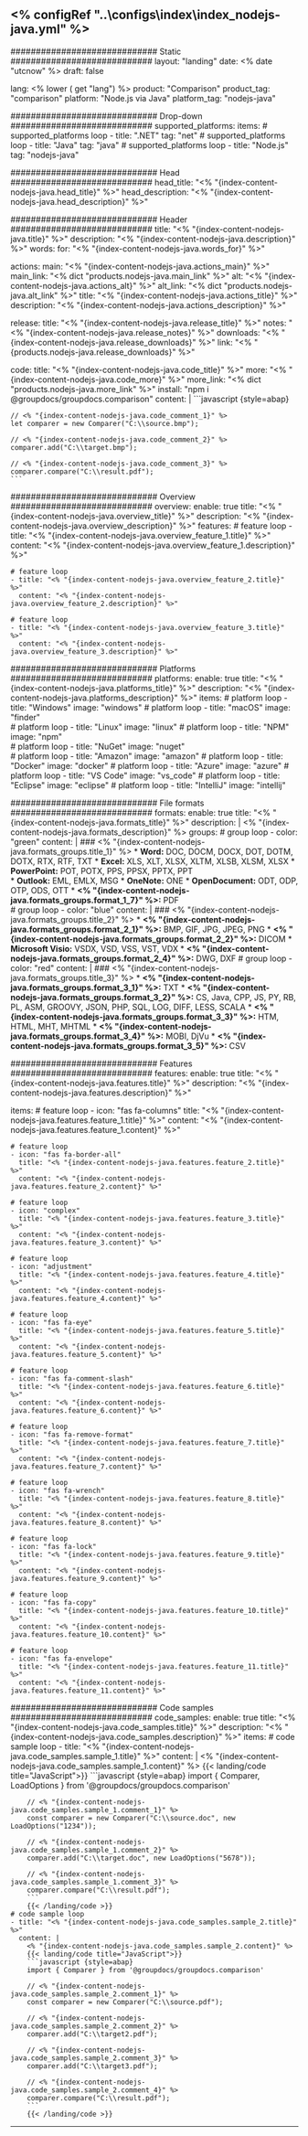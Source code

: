 <% configRef "..\\configs\\index\\index_nodejs-java.yml" %>
---
############################# Static ############################
layout: "landing"
date: <% date "utcnow" %>
draft: false

lang: <% lower ( get "lang") %>
product: "Comparison"
product_tag: "comparison"
platform: "Node.js via Java"
platform_tag: "nodejs-java"

############################# Drop-down ############################
supported_platforms:
  items:
    # supported_platforms loop
    - title: ".NET"
      tag: "net"
    # supported_platforms loop
    - title: "Java"
      tag: "java"
    # supported_platforms loop
    - title: "Node.js"
      tag: "nodejs-java"

############################# Head ############################
head_title: "<% "{index-content-nodejs-java.head_title}" %>"
head_description: "<% "{index-content-nodejs-java.head_description}" %>"

############################# Header ############################
title: "<% "{index-content-nodejs-java.title}" %>"
description: "<% "{index-content-nodejs-java.description}" %>"
words:
  for: "<% "{index-content-nodejs-java.words_for}" %>"

actions:
  main: "<% "{index-content-nodejs-java.actions_main}" %>"
  main_link: "<% dict "products.nodejs-java.main_link" %>"
  alt: "<% "{index-content-nodejs-java.actions_alt}" %>"
  alt_link: "<% dict "products.nodejs-java.alt_link" %>"
  title: "<% "{index-content-nodejs-java.actions_title}" %>"
  description: "<% "{index-content-nodejs-java.actions_description}" %>"

release:
  title: "<% "{index-content-nodejs-java.release_title}" %>"
  notes: "<% "{index-content-nodejs-java.release_notes}" %>"
  downloads: "<% "{index-content-nodejs-java.release_downloads}" %>"
  link: "<% "{products.nodejs-java.release_downloads}" %>"

code:
  title: "<% "{index-content-nodejs-java.code_title}" %>"
  more: "<% "{index-content-nodejs-java.code_more}" %>"
  more_link: "<% dict "products.nodejs-java.more_link" %>"
  install: "npm i @groupdocs/groupdocs.comparison"
  content: |
    ```javascript {style=abap}

    // <% "{index-content-nodejs-java.code_comment_1}" %>
    let comparer = new Comparer("C:\\source.bmp");

    // <% "{index-content-nodejs-java.code_comment_2}" %>
    comparer.add("C:\\target.bmp");

    // <% "{index-content-nodejs-java.code_comment_3}" %>
    comparer.compare("C:\\result.pdf"); 
    ```

############################# Overview ############################
overview:
  enable: true
  title: "<% "{index-content-nodejs-java.overview_title}" %>"
  description: "<% "{index-content-nodejs-java.overview_description}" %>"
  features:
    # feature loop
    - title: "<% "{index-content-nodejs-java.overview_feature_1.title}" %>"
      content: "<% "{index-content-nodejs-java.overview_feature_1.description}" %>"

    # feature loop
    - title: "<% "{index-content-nodejs-java.overview_feature_2.title}" %>"
      content: "<% "{index-content-nodejs-java.overview_feature_2.description}" %>"

    # feature loop
    - title: "<% "{index-content-nodejs-java.overview_feature_3.title}" %>"
      content: "<% "{index-content-nodejs-java.overview_feature_3.description}" %>"

############################# Platforms ############################
platforms:
  enable: true
  title: "<% "{index-content-nodejs-java.platforms_title}" %>"
  description: "<% "{index-content-nodejs-java.platforms_description}" %>"
  items:
    # platform loop
    - title: "Windows"
      image: "windows"
    # platform loop
    - title: "macOS"
      image: "finder"      
    # platform loop
    - title: "Linux"
      image: "linux"
    # platform loop
    - title: "NPM"
      image: "npm"  
    # platform loop
    - title: "NuGet"
      image: "nuget"      
    # platform loop
    - title: "Amazon"
      image: "amazon"
    # platform loop
    - title: "Docker"
      image: "docker"
    # platform loop
    - title: "Azure"
      image: "azure"
    # platform loop
    - title: "VS Code"
      image: "vs_code"
    # platform loop
    - title: "Eclipse"
      image: "eclipse"
    # platform loop
    - title: "IntelliJ"
      image: "intellij"

############################# File formats ############################
formats:
  enable: true
  title: "<% "{index-content-nodejs-java.formats_title}" %>"
  description: |
    <% "{index-content-nodejs-java.formats_description}" %>
  groups:
    # group loop
    - color: "green"
      content: |
        ### <% "{index-content-nodejs-java.formats_groups.title_1}" %>
        * **Word:** DOC, DOCM, DOCX, DOT, DOTM, DOTX, RTX, RTF, TXT
        * **Excel:** XLS, XLT, XLSX, XLTM, XLSB, XLSM, XLSX
        * **PowerPoint:** POT, POTX, PPS, PPSX, PPTX, PPT        
        * **Outlook:** EML, EMLX, MSG
        * **OneNote:** ONE
        * **OpenDocument:** ODT, ODP, OTP, ODS, OTT
        * **<% "{index-content-nodejs-java.formats_groups.format_1_7}" %>:** PDF  
    # group loop
    - color: "blue"
      content: |
        ### <% "{index-content-nodejs-java.formats_groups.title_2}" %>
        * **<% "{index-content-nodejs-java.formats_groups.format_2_1}" %>:** BMP, GIF, JPG, JPEG, PNG
        * **<% "{index-content-nodejs-java.formats_groups.format_2_2}" %>:** DICOM
        * **Microsoft Visio:** VSDX, VSD, VSS, VST, VDX
        * **<% "{index-content-nodejs-java.formats_groups.format_2_4}" %>:** DWG, DXF
      # group loop
    - color: "red"
      content: |
        ### <% "{index-content-nodejs-java.formats_groups.title_3}" %>
        * **<% "{index-content-nodejs-java.formats_groups.format_3_1}" %>:** TXT
        * **<% "{index-content-nodejs-java.formats_groups.format_3_2}" %>:** CS, Java, CPP, JS, PY, RB, PL, ASM, GROOVY, JSON, PHP, SQL, LOG, DIFF, LESS, SCALA
        * **<% "{index-content-nodejs-java.formats_groups.format_3_3}" %>:** HTM, HTML, MHT, MHTML
        * **<% "{index-content-nodejs-java.formats_groups.format_3_4}" %>:** MOBI, DjVu
        * **<% "{index-content-nodejs-java.formats_groups.format_3_5}" %>:** CSV

############################# Features ############################
features:
  enable: true
  title: "<% "{index-content-nodejs-java.features.title}" %>"
  description: "<% "{index-content-nodejs-java.features.description}" %>"

  items:
    # feature loop
    - icon: "fas fa-columns"
      title: "<% "{index-content-nodejs-java.features.feature_1.title}" %>"
      content: "<% "{index-content-nodejs-java.features.feature_1.content}" %>"

    # feature loop
    - icon: "fas fa-border-all"
      title: "<% "{index-content-nodejs-java.features.feature_2.title}" %>"
      content: "<% "{index-content-nodejs-java.features.feature_2.content}" %>"

    # feature loop
    - icon: "complex"
      title: "<% "{index-content-nodejs-java.features.feature_3.title}" %>"
      content: "<% "{index-content-nodejs-java.features.feature_3.content}" %>"

    # feature loop
    - icon: "adjustment"
      title: "<% "{index-content-nodejs-java.features.feature_4.title}" %>"
      content: "<% "{index-content-nodejs-java.features.feature_4.content}" %>"

    # feature loop
    - icon: "fas fa-eye"
      title: "<% "{index-content-nodejs-java.features.feature_5.title}" %>"
      content: "<% "{index-content-nodejs-java.features.feature_5.content}" %>"

    # feature loop
    - icon: "fas fa-comment-slash"
      title: "<% "{index-content-nodejs-java.features.feature_6.title}" %>"
      content: "<% "{index-content-nodejs-java.features.feature_6.content}" %>"

    # feature loop
    - icon: "fas fa-remove-format"
      title: "<% "{index-content-nodejs-java.features.feature_7.title}" %>"
      content: "<% "{index-content-nodejs-java.features.feature_7.content}" %>"

    # feature loop
    - icon: "fas fa-wrench"
      title: "<% "{index-content-nodejs-java.features.feature_8.title}" %>"
      content: "<% "{index-content-nodejs-java.features.feature_8.content}" %>"

    # feature loop
    - icon: "fas fa-lock"
      title: "<% "{index-content-nodejs-java.features.feature_9.title}" %>"
      content: "<% "{index-content-nodejs-java.features.feature_9.content}" %>"

    # feature loop
    - icon: "fas fa-copy"
      title: "<% "{index-content-nodejs-java.features.feature_10.title}" %>"
      content: "<% "{index-content-nodejs-java.features.feature_10.content}" %>"

    # feature loop
    - icon: "fas fa-envelope"
      title: "<% "{index-content-nodejs-java.features.feature_11.title}" %>"
      content: "<% "{index-content-nodejs-java.features.feature_11.content}" %>"

############################# Code samples ############################
code_samples:
  enable: true
  title: "<% "{index-content-nodejs-java.code_samples.title}" %>"
  description: "<% "{index-content-nodejs-java.code_samples.description}" %>"
  items:
    # code sample loop
    - title: "<% "{index-content-nodejs-java.code_samples.sample_1.title}" %>"
      content: |
        <% "{index-content-nodejs-java.code_samples.sample_1.content}" %>
        {{< landing/code title="JavaScript">}}
        ```javascript {style=abap}
        import { Comparer, LoadOptions } from '@groupdocs/groupdocs.comparison'

        // <% "{index-content-nodejs-java.code_samples.sample_1.comment_1}" %>
        const comparer = new Comparer("C:\\source.doc", new LoadOptions("1234"));

        // <% "{index-content-nodejs-java.code_samples.sample_1.comment_2}" %>
        comparer.add("C:\\target.doc", new LoadOptions("5678"));

        // <% "{index-content-nodejs-java.code_samples.sample_1.comment_3}" %>
        comparer.compare("C:\\result.pdf");
        ```
        {{< /landing/code >}}
    # code sample loop
    - title: "<% "{index-content-nodejs-java.code_samples.sample_2.title}" %>"
      content: |
        <% "{index-content-nodejs-java.code_samples.sample_2.content}" %>
        {{< landing/code title="JavaScript">}}
        ```javascript {style=abap}
        import { Comparer } from '@groupdocs/groupdocs.comparison'

        // <% "{index-content-nodejs-java.code_samples.sample_2.comment_1}" %>
        const comparer = new Comparer("C:\\source.pdf");

        // <% "{index-content-nodejs-java.code_samples.sample_2.comment_2}" %>
        comparer.add("C:\\target2.pdf");

        // <% "{index-content-nodejs-java.code_samples.sample_2.comment_3}" %>
        comparer.add("C:\\target3.pdf");

        // <% "{index-content-nodejs-java.code_samples.sample_2.comment_4}" %>
        comparer.compare("C:\\result.pdf");
        ```
        {{< /landing/code >}}

---
